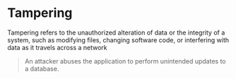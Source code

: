 # Tampering

Tampering refers to the unauthorized alteration of data or the integrity of a system, such as modifying files, changing software code, or interfering with data as it travels across a network

> An attacker abuses the application to perform unintended updates to a database.
